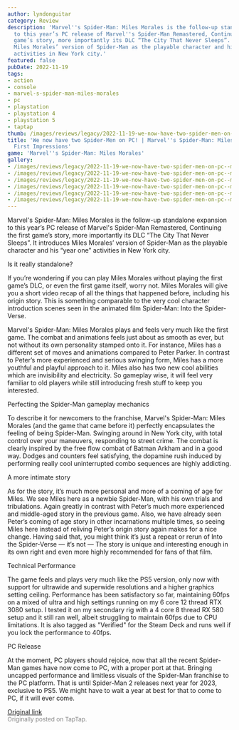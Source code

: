 ```yaml
---
author: lyndonguitar
category: Review
description: 'Marvel''s Spider-Man: Miles Morales is the follow-up standalone expansion
  to this year’s PC release of Marvel''s Spider-Man Remastered, Continuing the first
  game’s story, more importantly its DLC “The City That Never Sleeps”. It introduces
  Miles Morales’ version of Spider-Man as the playable character and his “year one”
  activities in New York city.'
featured: false
pubDate: 2022-11-19
tags:
- action
- console
- marvel-s-spider-man-miles-morales
- pc
- playstation
- playstation 4
- playstation 5
- taptap
thumb: /images/reviews/legacy/2022-11-19-we-now-have-two-spider-men-on-pc--marvels-spider-man-miles-morales---first-impressions-0.avif
title: 'We now have two Spider-Men on PC! | Marvel''s Spider-Man: Miles Morales -
  First Impressions'
game: 'Marvel''s Spider-Man: Miles Morales'
gallery:
- /images/reviews/legacy/2022-11-19-we-now-have-two-spider-men-on-pc--marvels-spider-man-miles-morales---first-impressions-0.avif
- /images/reviews/legacy/2022-11-19-we-now-have-two-spider-men-on-pc--marvels-spider-man-miles-morales---first-impressions-1.avif
- /images/reviews/legacy/2022-11-19-we-now-have-two-spider-men-on-pc--marvels-spider-man-miles-morales---first-impressions-2.avif
- /images/reviews/legacy/2022-11-19-we-now-have-two-spider-men-on-pc--marvels-spider-man-miles-morales---first-impressions-3.avif
- /images/reviews/legacy/2022-11-19-we-now-have-two-spider-men-on-pc--marvels-spider-man-miles-morales---first-impressions-4.avif
- /images/reviews/legacy/2022-11-19-we-now-have-two-spider-men-on-pc--marvels-spider-man-miles-morales---first-impressions-5.avif
---
```

Marvel's Spider-Man: Miles Morales is the follow-up standalone expansion to this year’s PC release of Marvel's Spider-Man Remastered, Continuing the first game’s story, more importantly its DLC “The City That Never Sleeps”. It introduces Miles Morales’ version of Spider-Man as the playable character and his “year one” activities in New York city.

Is it really standalone?

If you’re wondering if you can play Miles Morales without playing the first game’s DLC, or even the first game itself, worry not. Miles Morales will give you a short video recap of all the things that happened before, including his origin story. This is something comparable to the very cool character introduction scenes seen in the animated film Spider-Man: Into the Spider-Verse.

Marvel's Spider-Man: Miles Morales plays and feels very much like the first game. The combat and animations feels just about as smooth as ever, but not without its own personality stamped onto it. For instance, Miles has a different set of moves and animations compared to Peter Parker. In contrast to Peter’s more experienced and serious swinging form, Miles has a more youthful and playful approach to it. Miles also has two new cool abilities which are invisibility and electricity. So gameplay wise, it will feel very familiar to old players while still introducing fresh stuff to keep you interested.

Perfecting the Spider-Man gameplay mechanics

To describe it for newcomers to the franchise, Marvel's Spider-Man: Miles Morales (and the game that came before it) perfectly encapsulates the feeling of being Spider-Man. Swinging around in New York city, with total control over your maneuvers, responding to street crime. The combat is clearly inspired by the free flow combat of Batman Arkham and in a good way. Dodges and counters feel satisfying, the dopamine rush induced by performing really cool uninterrupted combo sequences are highly addicting.

A more intimate story

As for the story, it’s much more personal and more of a coming of age for Miles. We see Miles here as a newbie Spider-Man, with his own trials and tribulations. Again greatly in contrast with Peter’s much more experienced and middle-aged story in the previous game. Also, we have already seen Peter’s coming of age story in other incarnations multiple times, so seeing Miles here instead of reliving Peter’s origin story again makes for a nice change. Having said that, you might think it’s just a repeat or rerun of Into the Spider-Verse — it’s not — The story is unique and interesting enough in its own right and even more highly recommended for fans of that film.

Technical Performance

The game feels and plays very much like the PS5 version, only now with support for ultrawide and superwide resolutions and a higher graphics setting ceiling. Performance has been satisfactory so far, maintaining 60fps on a mixed of ultra and high settings running on my 6 core 12 thread RTX 3080 setup. I tested it on my secondary rig with a 4 core 8 thread RX 580 setup and it still ran well, albeit struggling to maintain 60fps due to CPU limitations. It is also tagged as "Verified" for the Steam Deck and runs well if you lock the performance to 40fps.

PC Release

At the moment, PC players should rejoice, now that all the recent Spider-Man games have now come to PC, with a proper port at that. Bringing uncapped performance and limitless visuals of the Spider-Man franchise to the PC platform. That is until Spider-Man 2 releases next year for 2023, exclusive to PS5. We might have to wait a year at best for that to come to PC, if it will ever come.

[Original link](https://www.taptap.io/post/3187226)<br><span style="font-size: 0.95em; color: #888;">Originally posted on TapTap.</span>